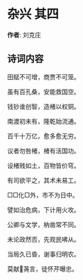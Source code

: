 # 杂兴  其四

**作者**: 刘克庄

## 诗词内容

田赋不可增，商贾不可笼。

虽有百孔桑，安能救国空。

钱钞谁创智，造楮以权铜。

南渡初未有，隆乾始流通。

百千十万亿，愈多愈无穷。

议者勿咎楮，楮有活国功。

设楮贱如土，百物皆价穹。

有司欲平之，其术未易工。

□□化□外，市不为日中。

譬如治危病，下计用火攻。

公卿与文学，枘凿常不同。

未论政然否，先观民咈从。

当局久已昏，谢事归明农。

莫献𫇴荛言，徒怀芹曝忠。

